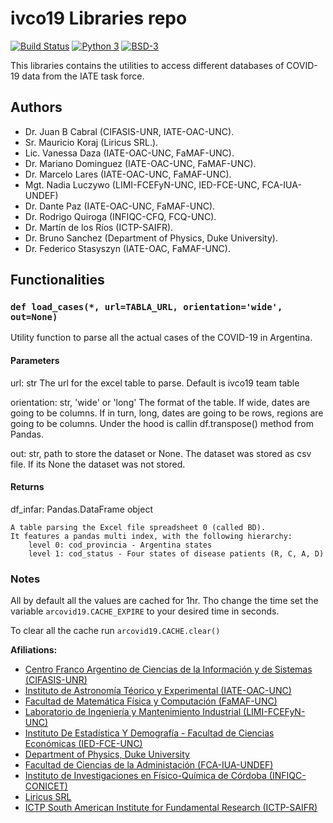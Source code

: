 # ivco19 Libraries repo

[![Build Status](https://travis-ci.org/ivco19/libs.svg?branch=master)](https://travis-ci.org/ivco19/libs)
[![Python 3](https://img.shields.io/badge/python-3.7+-blue.svg)](https://badge.fury.io/py/arcovid19)
[![BSD-3](https://img.shields.io/badge/License-BSD3-blue.svg)](https://tldrlegal.com/license/bsd-3-clause-license-(revised))


This libraries contains the utilities to access different databases
of COVID-19 data from the IATE task force.

## Authors

- Dr. Juan B Cabral (CIFASIS-UNR, IATE-OAC-UNC).
- Sr. Mauricio Koraj (Liricus SRL.).
- Lic. Vanessa Daza (IATE-OAC-UNC, FaMAF-UNC).
- Dr. Mariano Dominguez (IATE-OAC-UNC, FaMAF-UNC).
- Dr. Marcelo Lares (IATE-OAC-UNC, FaMAF-UNC).
- Mgt. Nadia Luczywo (LIMI-FCEFyN-UNC, IED-FCE-UNC, FCA-IUA-UNDEF)
- Dr. Dante Paz (IATE-OAC-UNC, FaMAF-UNC).
- Dr. Rodrigo Quiroga (INFIQC-CFQ, FCQ-UNC).
- Dr. Martín de los Ríos (ICTP-SAIFR).
- Dr. Bruno Sanchez (Department of Physics, Duke University).
- Dr. Federico Stasyszyn (IATE-OAC, FaMAF-UNC).

## Functionalities

### `def load_cases(*, url=TABLA_URL, orientation='wide', out=None)`

Utility function to parse all the actual cases of the COVID-19 in
Argentina.


#### Parameters

url: str
    The url for the excel table to parse. Default is ivco19 team table

orientation: str, 'wide' or 'long'
    The format of the table. If wide, dates are going to be columns.
    If in turn, long, dates are going to be rows, regions are going to
    be columns. Under the hood is callin df.transpose() method from Pandas.

out: str, path to store the dataset or None.
    The dataset was stored as csv file. If its None the dataset was not
    stored.


#### Returns

df_infar: Pandas.DataFrame object

    A table parsing the Excel file spreadsheet 0 (called BD).
    It features a pandas multi index, with the following hierarchy:
        level 0: cod_provincia - Argentina states
        level 1: cod_status - Four states of disease patients (R, C, A, D)

### Notes

All by default all the values are cached for 1hr. Tho change the time
set the variable `arcovid19.CACHE_EXPIRE` to your desired time in seconds.

To clear all the cache run `arcovid19.CACHE.clear()`


**Afiliations:**

- [Centro Franco Argentino de Ciencias de la Información y de Sistemas (CIFASIS-UNR)](https://www.cifasis-conicet.gov.ar/)
- [Instituto de Astronomía Téorico y Experimental (IATE-OAC-UNC)](http://iate.oac.uncor.edu/)
- [Facultad de Matemática Física y Computación (FaMAF-UNC)](https://www.famaf.unc.edu.ar/)
- [Laboratorio de Ingeniería y Mantenimiento Industrial (LIMI-FCEFyN-UNC)](https://fcefyn.unc.edu.ar/facultad/secretarias/investigacion-y-posgrado/-investigacion/laboratorio-de-ingenieria-y-mantenimiento-industrial/)
- [Instituto De Estadística Y Demografía - Facultad de Ciencias Económicas (IED-FCE-UNC)](http://www.eco.unc.edu.ar/instituto-de-estadistica-y-demografia)
- [Department of Physics, Duke University](https://phy.duke.edu/)
- [Facultad de Ciencias de la Administación (FCA-IUA-UNDEF)](https://www.iua.edu.ar/)
- [Instituto de Investigaciones en Físico-Química de Córdoba (INFIQC-CONICET)](http://infiqc-fcq.psi.unc.edu.ar/)
- [Liricus SRL](http://www.liricus.com.ar/)
- [ICTP South American Institute for Fundamental Research (ICTP-SAIFR)](ICTP-SAIFR)
